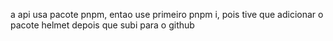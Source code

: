a api usa pacote pnpm, entao use primeiro pnpm i, pois tive que adicionar o pacote helmet depois que subi para o github
